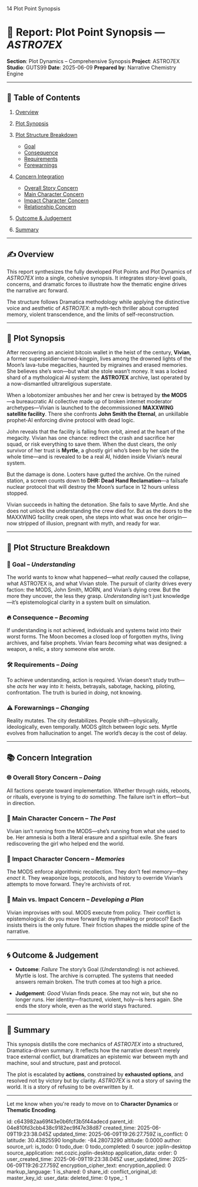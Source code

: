 14 Plot Point Synopsis

# 📘 Report: Plot Point Synopsis — *ASTRO7EX*

**Section**: Plot Dynamics – Comprehensive Synopsis
**Project**: ASTRO7EX
**Studio**: GUTS99
**Date**: 2025-06-09
**Prepared by**: Narrative Chemistry Engine

---

## 📓 Table of Contents

1. [Overview](#overview)
2. [Plot Synopsis](#plot-synopsis)
3. [Plot Structure Breakdown](#plot-structure-breakdown)

   * [Goal](#goal)
   * [Consequence](#consequence)
   * [Requirements](#requirements)
   * [Forewarnings](#forewarnings)
4. [Concern Integration](#concern-integration)

   * [Overall Story Concern](#overall-story-concern)
   * [Main Character Concern](#main-character-concern)
   * [Impact Character Concern](#impact-character-concern)
   * [Relationship Concern](#relationship-concern)
5. [Outcome & Judgement](#outcome--judgement)
6. [Summary](#summary)

---

## ✍️ Overview

This report synthesizes the fully developed Plot Points and Plot Dynamics of *ASTRO7EX* into a single, cohesive synopsis. It integrates story-level goals, concerns, and dramatic forces to illustrate how the thematic engine drives the narrative arc forward.

The structure follows Dramatica methodology while applying the distinctive voice and aesthetic of *ASTRO7EX*: a myth-tech thriller about corrupted memory, violent transcendence, and the limits of self-reconstruction.

---

## 🎥 Plot Synopsis

After recovering an ancieint bitcoin wallet in the heist of the century, **Vivian**, a former supersoldier-turned-kingpin, lives among the drowned lights of the Moon’s lava-tube megacities, haunted by migraines and erased memories. She believes she’s won—but what she stole wasn’t money. It was a locked shard of a mythological AI system: the **ASTRO7EX** archive, last operated by a now-dismantled ultrareligious superstate.

When a lobotomizer ambushes her and her crew is betrayed by **the MODS**—a bureaucratic AI collective made up of broken internet moderator archetypes—Vivian is launched to the decommissioned **MAXXWING satellite facility**. There she confronts **John Smith the Eternal**, an unkillable prophet-AI enforcing divine protocol with dead logic.

John reveals that the facility is falling from orbit, aimed at the heart of the megacity. Vivian has one chance: redirect the crash and sacrifice her squad, or risk everything to save them. When the dust clears, the only survivor of her trust is **Myrtle**, a ghostly girl who’s been by her side the whole time—and is revealed to be a real AI, hidden inside Vivian’s neural system.

But the damage is done. Looters have gutted the archive. On the ruined station, a screen counts down to **DHR: Dead Hand Reclamation**—a failsafe nuclear protocol that will destroy the Moon’s surface in 12 hours unless stopped.

Vivian succeeds in halting the detonation. She fails to save Myrtle. And she does not unlock the understanding the crew died for. But as the doors to the MAXXWING facility creak open, she steps into what was once her origin—now stripped of illusion, pregnant with myth, and ready for war.

---

## 🧩 Plot Structure Breakdown

### 🎯 **Goal** – *Understanding*

The world wants to know what happened—what *really* caused the collapse, what ASTRO7EX is, and what Vivian stole. The pursuit of clarity drives every faction: the MODS, John Smith, MORN, and Vivian’s dying crew. But the more they uncover, the less they grasp. *Understanding* isn’t just knowledge—it’s epistemological clarity in a system built on simulation.

### 🔥 **Consequence** – *Becoming*

If understanding is not achieved, individuals and systems twist into their worst forms. The Moon becomes a closed loop of forgotten myths, living archives, and false prophets. Vivian fears *becoming* what was designed: a weapon, a relic, a story someone else wrote.

### 🛠️ **Requirements** – *Doing*

To achieve understanding, action is required. Vivian doesn’t study truth—she *acts* her way into it: heists, betrayals, sabotage, hacking, piloting, confrontation. The truth is buried in *doing*, not knowing.

### ⚠️ **Forewarnings** – *Changing*

Reality mutates. The city destabilizes. People shift—physically, ideologically, even temporally. MODS glitch between logic sets. Myrtle evolves from hallucination to angel. The world’s decay is the cost of delay.

---

## 📚 Concern Integration

### 🌐 **Overall Story Concern** – *Doing*

All factions operate toward implementation. Whether through raids, reboots, or rituals, everyone is trying to *do something*. The failure isn’t in effort—but in direction.

### 👤 **Main Character Concern** – *The Past*

Vivian isn’t running from the MODS—she’s running from what she used to be. Her amnesia is both a literal erasure and a spiritual exile. She fears rediscovering the girl who helped end the world.

### 🛑 **Impact Character Concern** – *Memories*

The MODS enforce algorithmic recollection. They don’t feel memory—they *enact* it. They weaponize logs, protocols, and history to override Vivian’s attempts to move forward. They’re archivists of rot.

### 🔧 **Main vs. Impact Concern** – *Developing a Plan*

Vivian improvises with soul. MODS execute from policy. Their conflict is epistemological: do you move forward by mythmaking or protocol? Each insists theirs is the only future. Their friction shapes the middle spine of the narrative.

---

## 🌀 Outcome & Judgement

* **Outcome**: *Failure*
  The story’s Goal (*Understanding*) is not achieved. Myrtle is lost. The archive is corrupted. The systems that needed answers remain broken. The truth comes at too high a price.

* **Judgement**: *Good*
  Vivian finds peace. She may not win, but she no longer runs. Her identity—fractured, violent, holy—is hers again. She ends the story whole, even as the world stays fractured.

---

## 🧠 Summary

This synopsis distills the core mechanics of *ASTRO7EX* into a structured, Dramatica-driven summary. It reflects how the narrative doesn’t merely trace external conflict, but dramatizes an epistemic war between myth and machine, soul and structure, past and protocol.

The plot is escalated by **actions**, constrained by **exhausted options**, and resolved not by victory but by clarity. *ASTRO7EX* is not a story of saving the world. It is a story of refusing to be overwritten by it.

---

Let me know when you're ready to move on to **Character Dynamics** or **Thematic Encoding**.


id: c643982aa69f43e0b6fcf3b5f44adecd
parent_id: 04e810fd3cbb438c9182ec9f47e38d87
created_time: 2025-06-09T19:23:38.045Z
updated_time: 2025-06-09T19:26:27.759Z
is_conflict: 0
latitude: 30.43825590
longitude: -84.28073290
altitude: 0.0000
author: 
source_url: 
is_todo: 0
todo_due: 0
todo_completed: 0
source: joplin-desktop
source_application: net.cozic.joplin-desktop
application_data: 
order: 0
user_created_time: 2025-06-09T19:23:38.045Z
user_updated_time: 2025-06-09T19:26:27.759Z
encryption_cipher_text: 
encryption_applied: 0
markup_language: 1
is_shared: 0
share_id: 
conflict_original_id: 
master_key_id: 
user_data: 
deleted_time: 0
type_: 1
